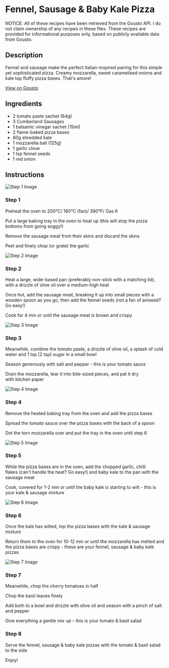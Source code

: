 # Fennel, Sausage & Baby Kale Pizza

NOTICE: All of these recipes have been retrieved from the Gousto API. I do not claim ownership of any recipes in these files. These recipes are provided for informational purposes only, based on publicly available data from Gousto.

## Description

Fennel and sausage make the perfect Italian-inspired pairing for this simple yet sophisticated pizza. Creamy mozzarella, sweet caramelised onions and kale top fluffy pizza bases. That's amore!

[View on Gousto](https://www.gousto.co.uk/recipes/cookbook/fennel-sausage-baby-kale-pizza)

## Ingredients

- 2 tomato paste sachet (64g)
- 3 Cumberland Sausages
- 1 balsamic vinegar sachet (15ml)
- 2 flame-baked pizza bases
- 80g shredded kale
- 1 mozzarella ball (125g)
- 1 garlic clove
- 1 tsp fennel seeds
- 1 red onion

## Instructions

![Step 1 Image](https://production-media.gousto.co.uk/cms/recipe-step-image/1077.-step-1-x200.jpg)

### Step 1

Preheat the oven to 200°C/ 180°C (fan)/ 390°F/ Gas 6

Put a large baking tray in the oven to heat up (this will stop the pizza bottoms from going soggy!)

Remove the sausage meat from their skins and discard the skins

Peel and finely chop (or grate) the garlic

![Step 2 Image](https://production-media.gousto.co.uk/cms/recipe-step-image/1077.-step-2-x200.jpg)

### Step 2

Heat a large, wide-based pan (preferably non-stick with a matching lid), with a drizzle of olive oil over a medium-high heat

Once hot, add the sausage meat, breaking it up into small pieces with a wooden spoon as you go, then add the fennel seeds (not a fan of aniseed? Go easy!)

Cook for 4 min or until the sausage meat is brown and crispy

![Step 3 Image](https://production-media.gousto.co.uk/cms/recipe-step-image/1077.-step-3-x200.jpg)

### Step 3

Meanwhile, combine the tomato paste, a drizzle of olive oil, a splash of cold water and 1 tsp <span class="text-danger">[2 tsp]</span> sugar in a small bowl

Season generously with salt and pepper - this is your tomato sauce

Drain the mozzarella, tear it into bite-sized pieces, and pat it dry with kitchen paper

![Step 4 Image](https://production-media.gousto.co.uk/cms/recipe-step-image/1077.-step-4-x200.jpg)

### Step 4

Remove the heated baking tray from the oven and add the pizza bases

Spread the tomato sauce over the pizza bases with the back of a spoon

Dot the torn mozzarella over and put the tray in the oven until step 6

![Step 5 Image](https://production-media.gousto.co.uk/cms/recipe-step-image/1077.-step-5-x200.jpg)

### Step 5

While the pizza bases are in the oven, add the chopped garlic, chilli flakes (can't handle the heat? Go easy!) and baby kale to the pan with the sausage meat

Cook, covered for 1-2 min or until the baby kale is starting to wilt - this is your kale & sausage mixture

![Step 6 Image](https://production-media.gousto.co.uk/cms/recipe-step-image/1077.-step-6-x200.jpg)

### Step 6

Once the kale has wilted, top the pizza bases with the kale & sausage mixture

Return them to the oven for 10-12 min or until the mozzarella has melted and the pizza bases are crispy - these are your fennel, sausage & baby kale pizzas

![Step 7 Image](https://production-media.gousto.co.uk/cms/recipe-step-image/1077.-step-7-x200.jpg)

### Step 7

Meanwhile, chop the cherry tomatoes in half

Chop the basil leaves finely

Add both to a bowl and drizzle with olive oil and season with a pinch of salt and pepper

Give everything a gentle mix up – this is your tomato & basil salad

### Step 8

Serve the fennel, sausage & baby kale pizzas with the tomato & basil salad to the side

Enjoy!

